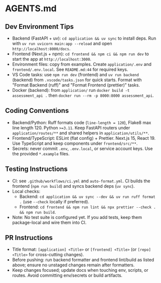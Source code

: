 # AGENTS.md

## Dev Environment Tips
- Backend (FastAPI + uv): `cd application && uv sync` to install deps. Run with `uv run uvicorn main:app --reload` and open `http://localhost:8000/docs`.
- Frontend (Next.js + npm): `cd frontend && npm ci && npm run dev` to start the app at `http://localhost:3000`.
- Environment files: copy from examples. Create `application/.env` and `frontend/.env.local`. See `README.md:44` for required keys.
- VS Code tasks: use `npm run dev` (frontend) and `uv run backend` (backend) from `.vscode/tasks.json` for quick starts. Format with "Format Backend (ruff)" and "Format Frontend (prettier)" tasks.
- Docker (backend): from `application/` run `docker build -t assessment_api .` then `docker run --rm -p 8000:8000 assessment_api`.

## Coding Conventions
- Backend/Python: Ruff formats code (`line-length = 120`), Flake8 max line length 120. Python `>=3.11`. Keep FastAPI routers under `application/routes/**` and shared helpers in `application/utils/**`.
- Frontend/TypeScript: ESLint (flat config) + Prettier. Next.js 15, React 19. Use TypeScript and keep components under `frontend/src/**`.
- Secrets: never commit `.env`, `.env.local`, or service account keys. Use the provided `*.example` files.

## Testing Instructions
- CI: see `.github/workflows/ci.yml` and `auto-format.yml`. CI builds the frontend (`npm run build`) and syncs backend deps (`uv sync`).
- Local checks:
  - Backend: `cd application && uv sync --dev && uv run ruff format .` (use `--check` locally if preferred).
  - Frontend: `cd frontend && npm run lint && npx prettier --check . && npm run build`.
- Note: No test suite is configured yet. If you add tests, keep them package-local and wire them into CI.

## PR Instructions
- Title format: `[application] <Title>` or `[frontend] <Title>` (or `[repo] <Title>` for cross-cutting changes).
- Before pushing: run backend formatter and frontend lint/build as listed above; ensure no unstaged changes remain after formatters.
- Keep changes focused; update docs when touching env, scripts, or routes. Avoid committing env/secrets or build artifacts.
